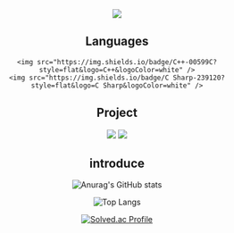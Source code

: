 
<!--
**SSonSeongmin/SSonSeongmin** is a ✨ _special_ ✨ repository because its `README.md` (this file) appears on your GitHub profile.

Here are some ideas to get you started:

- 🔭 I’m currently working on ...
- 🌱 I’m currently learning ...
- 👯 I’m looking to collaborate on ...
- 🤔 I’m looking for help with ...
- 💬 Ask me about ...
- 📫 How to reach me: ...
- 😄 Pronouns: ...
- ⚡ Fun fact: ...
-->

<div align="center">
  
<img src="https://capsule-render.vercel.app/api?type=waving&color=auto&height=200&section=header&text=SonSeongmin&fontSize=90" />

  ## Languages
	<img src="https://img.shields.io/badge/C++-00599C?style=flat&logo=C++&logoColor=white" />
	<img src="https://img.shields.io/badge/C Sharp-239120?style=flat&logo=C Sharp&logoColor=white" />

  ## Project
  
<a href="https://store.steampowered.com/app/2317390/ToyLand/" target="_blank"><img src="https://img.shields.io/badge/Steam_ToyLand-000000?style=flat-square&logo=Steam&logoColor=white"/></a>
<a href="https://store.steampowered.com/app/2317390/ToyLand/" target="_blank"><img src="https://img.shields.io/badge/Steam_ToyLand-000000?style=flat-square&logo=Steam&logoColor=white"/></a>


  ## introduce
  
![Anurag's GitHub stats](https://github-readme-stats.vercel.app/api?username=SSonSeongmin&show_icons=true&theme=radical)


![Top Langs](https://github-readme-stats.vercel.app/api/top-langs/?username=SSonSeongmin&layout=compact&theme=dark)


[![Solved.ac Profile](http://mazassumnida.wtf/api/generate_badge?boj=rjeotjdals)](https://solved.ac/rjeotjdals)
</div>

